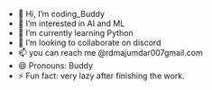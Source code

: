 - 👋 Hi, I’m coding_Buddy
- 👀 I’m interested in AI and ML
- 🌱 I’m currently learning Python
- 💞️ I’m looking to collaborate on discord
- 📫 you can reach me @rdmajumdar007gmail.com
- 😄 Pronouns: Buddy
- ⚡ Fun fact: very lazy after finishing the work.

<!---
rajat-create/rajat-create is a ✨ special ✨ repository because its `README.md` (this file) appears on your GitHub profile.
You can click the Preview link to take a look at your changes.
--->
